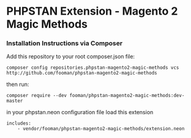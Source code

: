 PHPSTAN Extension - Magento 2 Magic Methods
===================

### Installation Instructions via Composer

Add this repository to your root composer.json file:

    composer config repositories.phpstan-magento2-magic-methods vcs http://github.com/fooman/phpstan-magento2-magic-methods

then run:

    composer require --dev fooman/phpstan-magento2-magic-methods:dev-master
 
in your phpstan.neon configuration file load this extension 
  
    includes:
        - vendor/fooman/phpstan-magento2-magic-methods/extension.neon
